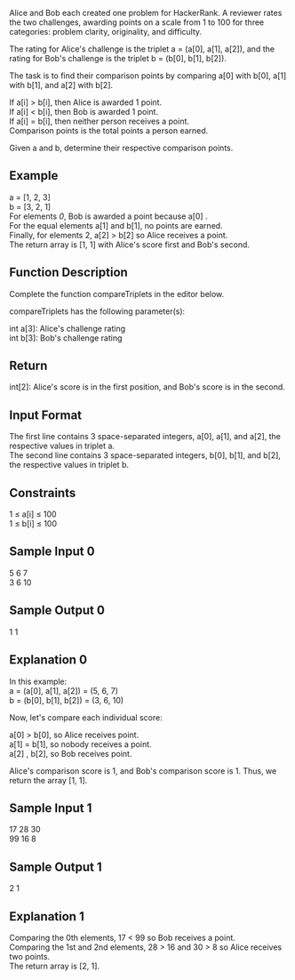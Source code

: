 Alice and Bob each created one problem for HackerRank. A reviewer rates the two challenges, awarding points on a scale from 1 to 100 for three categories: problem clarity, originality, and difficulty.

The rating for Alice's challenge is the triplet a = (a[0], a[1], a[2]), and the rating for Bob's challenge is the triplet b = (b[0], b[1], b[2]).

The task is to find their comparison points by comparing a[0] with b[0], a[1] with b[1], and a[2] with b[2].

If a[i] > b[i], then Alice is awarded 1 point.<br>
If a[i] < b[i], then Bob is awarded 1 point.<br>
If a[i] = b[i], then neither person receives a point.<br>
Comparison points is the total points a person earned.

Given a and b, determine their respective comparison points.

## Example

a = [1, 2, 3]<br>
b = [3, 2, 1]<br>
For elements *0*, Bob is awarded a point because a[0] .<br>
For the equal elements a[1] and b[1], no points are earned.<br>
Finally, for elements 2, a[2] > b[2] so Alice receives a point.<br>
The return array is [1, 1] with Alice's score first and Bob's second.

## Function Description

Complete the function compareTriplets in the editor below.

compareTriplets has the following parameter(s):

int a[3]: Alice's challenge rating<br>
int b[3]: Bob's challenge rating<br>

## Return
int[2]: Alice's score is in the first position, and Bob's score is in the second.

## Input Format

The first line contains 3 space-separated integers, a[0], a[1], and a[2], the respective values in triplet a.<br>
The second line contains 3 space-separated integers, b[0], b[1], and b[2], the respective values in triplet b.

## Constraints
1 ≤ a[i] ≤ 100<br>
1 ≤ b[i] ≤ 100

## Sample Input 0
5 6 7<br>
3 6 10

## Sample Output 0
1 1

## Explanation 0

In this example:<br>
a = (a[0], a[1], a[2]) = (5, 6, 7)<br>
b = (b[0], b[1], b[2]) = (3, 6, 10)

Now, let's compare each individual score:

a[0] > b[0], so Alice receives  point.<br>
a[1] = b[1], so nobody receives a point.<br>
a[2] , b[2], so Bob receives  point.

Alice's comparison score is 1, and Bob's comparison score is 1. Thus, we return the array [1, 1].

## Sample Input 1
17 28 30<br>
99 16 8

## Sample Output 1
2 1

## Explanation 1

Comparing the 0th elements, 17 < 99 so Bob receives a point.<br>
Comparing the 1st and 2nd elements, 28 > 16 and 30 > 8 so Alice receives two points.<br>
The return array is [2, 1].